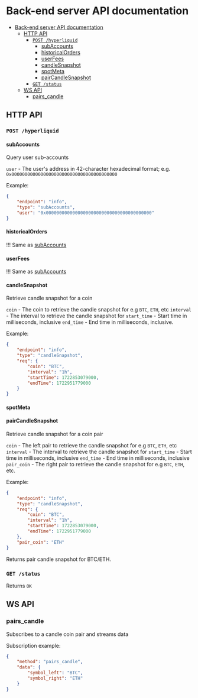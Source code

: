 # Back-end server API documentation

- [Back-end server API documentation](#back-end-server-api-documentation)
  - [HTTP API](#http-api)
    - [`POST /hyperliquid`](#post-hyperliquid)
      - [subAccounts](#subaccounts)
      - [historicalOrders](#historicalorders)
      - [userFees](#userfees)
      - [candleSnapshot](#candlesnapshot)
      - [spotMeta](#spotmeta)
      - [pairCandleSnapshot](#paircandlesnapshot)
    - [`GET /status`](#get-status)
  - [WS API](#ws-api)
    - [pairs\_candle](#pairs_candle)

## HTTP API

### `POST /hyperliquid`

#### subAccounts

Query user sub-accounts

`user` - The user's address in 42-character hexadecimal format; e.g. `0x0000000000000000000000000000000000000000`

Example:
```json
{
    "endpoint": "info",
    "type": "subAccounts",
    "user": "0x0000000000000000000000000000000000000000"
}
```

#### historicalOrders

!!! Same as [subAccounts](#subaccounts)

#### userFees

!!! Same as [subAccounts](#subaccounts)

#### candleSnapshot

Retrieve candle snapshot for a coin

`coin` - The coin to retrieve the candle snapshot for e.g `BTC`, `ETH`, etc
`interval` - The interval to retrieve the candle snapshot for
`start_time` - Start time in milliseconds, inclusive
`end_time` - End time in milliseconds, inclusive.

Example:
```json
{
    "endpoint": "info",
    "type": "candleSnapshot",
    "req": {
        "coin": "BTC",
        "interval": "1h",
        "startTime": 1722853079000,
        "endTime": 1722951779000
    }
}
```

#### spotMeta

#### pairCandleSnapshot

Retrieve candle snapshot for a coin pair

`coin` - The left pair to retrieve the candle snapshot for e.g `BTC`, `ETH`, etc
`interval` - The interval to retrieve the candle snapshot for
`start_time` - Start time in milliseconds, inclusive
`end_time` - End time in milliseconds, inclusive
`pair_coin` - The right pair to retrieve the candle snapshot for e.g `BTC`, `ETH`, etc.

Example: 
```json
{
    "endpoint": "info",
    "type": "candleSnapshot",
    "req": {
        "coin": "BTC",
        "interval": "1h",
        "startTime": 1722853079000,
        "endTime": 1722951779000
    },
    "pair_coin": "ETH"
}
```
Returns pair candle snapshot for BTC/ETH.

### `GET /status`

Returns `OK`

## WS API

### pairs_candle

Subscribes to a candle coin pair and streams data

Subscription example:
```json
{
    "method": "pairs_candle",
    "data": {
        "symbol_left": "BTC",
        "symbol_right": "ETH"
    }
}
```
